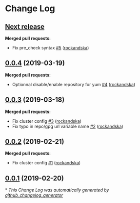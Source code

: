# Change Log

## [**Next release**](https://github.com/rockandska/ansible-role-rabbitmq/tree/HEAD)

**Merged pull requests:**

- Fix pre\_check syntax [\#5](https://github.com/rockandska/ansible-role-rabbitmq/pull/5) ([rockandska](https://github.com/rockandska))

## [0.0.4](https://github.com/rockandska/ansible-role-rabbitmq/tree/0.0.4) (2019-03-19)
**Merged pull requests:**

- Optionnal disable/enable repository for yum [\#4](https://github.com/rockandska/ansible-role-rabbitmq/pull/4) ([rockandska](https://github.com/rockandska))

## [0.0.3](https://github.com/rockandska/ansible-role-rabbitmq/tree/0.0.3) (2019-03-18)
**Merged pull requests:**

- Fix cluster config [\#3](https://github.com/rockandska/ansible-role-rabbitmq/pull/3) ([rockandska](https://github.com/rockandska))
- Fix typo in repo/gpg url variable name [\#2](https://github.com/rockandska/ansible-role-rabbitmq/pull/2) ([rockandska](https://github.com/rockandska))

## [0.0.2](https://github.com/rockandska/ansible-role-rabbitmq/tree/0.0.2) (2019-02-21)
**Merged pull requests:**

- Fix cluster config [\#1](https://github.com/rockandska/ansible-role-rabbitmq/pull/1) ([rockandska](https://github.com/rockandska))

## [0.0.1](https://github.com/rockandska/ansible-role-rabbitmq/tree/0.0.1) (2019-02-20)


\* *This Change Log was automatically generated by [github_changelog_generator](https://github.com/skywinder/Github-Changelog-Generator)*